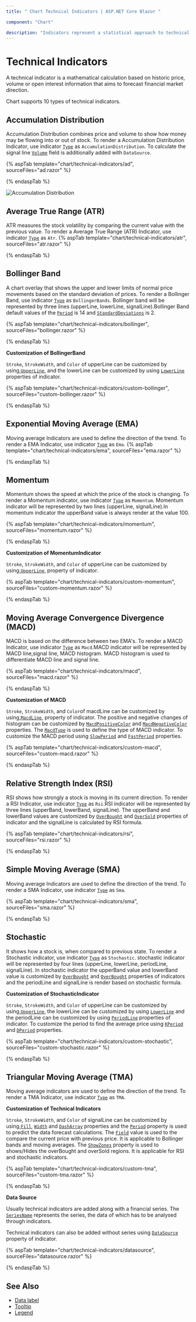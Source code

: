 ```yaml
---
title: " Chart Technical Indicators | ASP.NET Core Blazor "

component: "Chart"

description: "Indicators represent a statistical approach to technical analysis as opposed to a subjective approach. we have different types of indicators."
---
```


<!-- markdownlint-disable MD036 -->

# Technical Indicators

A technical indicator is a mathematical calculation based on historic price, volume or open interest information
that aims to forecast financial market direction.

Chart supports 10 types of technical indicators.

## Accumulation Distribution

Accumulation Distribution combines price and volume to show how money may be flowing into or out of stock.
To render a Accumulation Distribution Indicator,
use indicator [`Type`](https://help.syncfusion.com/cr/blazor/Syncfusion.Blazor~Syncfusion.Blazor.Charts.ChartIndicator~Type.html) as `AccumulationDistribution`.
To calculate the signal line [`Volume`](https://help.syncfusion.com/cr/blazor/Syncfusion.Blazor~Syncfusion.Blazor.Charts.ChartIndicator~Volume.html) field is additionally added with `DataSource`.

{% aspTab template="chart/technical-indicators/ad", sourceFiles="ad.razor" %}

{% endaspTab %}

![Accumulation Distribution](images/technical-indicator/ad-razor.png)

## Average True Range (ATR)

ATR measures the stock volatility by comparing the current value with the
previous value. To render a Average True Range (ATR) Indicator,
use indicator [`Type`](https://help.syncfusion.com/cr/blazor/Syncfusion.Blazor~Syncfusion.Blazor.Charts.ChartIndicator~Type.html) as `Atr`.
{% aspTab template="chart/technical-indicators/atr", sourceFiles="atr.razor" %}

{% endaspTab %}

## Bollinger Band

A chart overlay that shows the upper and lower limits of normal price movements based on the standard deviation of prices.
To render a Bollinger Band, use indicator [`Type`](https://help.syncfusion.com/cr/blazor/Syncfusion.Blazor~Syncfusion.Blazor.Charts.ChartIndicator~Type.html) as `BollingerBands`.
Bollinger band will be represented by three lines (upperLine, lowerLine, signalLine).Bollinger Band
default values of the [`Period`](https://help.syncfusion.com/cr/blazor/Syncfusion.Blazor~Syncfusion.Blazor.Charts.ChartIndicator~Period.html) is 14 and
[`StandardDeviations`](https://help.syncfusion.com/cr/blazor/Syncfusion.Blazor~Syncfusion.Blazor.Charts.ChartIndicator~StandardDeviation.html) is 2.

{% aspTab template="chart/technical-indicators/bollinger", sourceFiles="bollinger.razor" %}

{% endaspTab %}

**Customization of BollingerBand**

`Stroke`, `StrokeWidth`, and `Color` of upperLine can be customized by using,[`UpperLine`](https://help.syncfusion.com/cr/blazor/Syncfusion.Blazor~Syncfusion.Blazor.Charts.ChartIndicator~UpperLine.html),
and the lowerLine can be customized by using [`LowerLine`](https://help.syncfusion.com/cr/blazor/Syncfusion.Blazor~Syncfusion.Blazor.Charts.ChartIndicator~LowerLine.html) properties of indicator.

{% aspTab template="chart/technical-indicators/custom-bollinger", sourceFiles="custom-bollinger.razor" %}

{% endaspTab %}

## Exponential Moving Average (EMA)

Moving average Indicators are used to define the direction of the trend. To render a EMA Indicator,
use indicator [`Type`](https://help.syncfusion.com/cr/blazor/Syncfusion.Blazor~Syncfusion.Blazor.Charts.ChartIndicator~Type.html) as `Ema`.
{% aspTab template="chart/technical-indicators/ema", sourceFiles="ema.razor" %}

{% endaspTab %}

## Momentum

Momentum shows the speed at which the price of the stock is changing. To render a Momentum indicator, use indicator
[`Type`](https://help.syncfusion.com/cr/blazor/Syncfusion.Blazor~Syncfusion.Blazor.Charts.ChartIndicator~Type.html) as `Momentum`. Momentum indicator will be represented by two lines (upperLine,
signalLine).In momentum indicator the upperBand value is always render at the value 100.

{% aspTab template="chart/technical-indicators/momentum", sourceFiles="momentum.razor" %}

{% endaspTab %}

**Customization of MomentumIndicator**

`Stroke`, `StrokeWidth`, and `Color` of upperLine can be customized by using,[`UpperLine`](https://help.syncfusion.com/cr/blazor/Syncfusion.Blazor~Syncfusion.Blazor.Charts.ChartIndicator~UpperLine.html),
property of indicator.

{% aspTab template="chart/technical-indicators/custom-momentum", sourceFiles="custom-momentum.razor" %}

{% endaspTab %}

## Moving Average Convergence Divergence (MACD)

MACD is based on the difference between two EMA's. To render a MACD Indicator, use indicator [`Type`](https://help.syncfusion.com/cr/blazor/Syncfusion.Blazor~Syncfusion.Blazor.Charts.ChartIndicator~Type.html) as
`Macd`.MACD indicator will be represented
by MACD line,signal line, MACD histogram. MACD histogram is used to differentiate MACD line and signal line.

{% aspTab template="chart/technical-indicators/macd", sourceFiles="macd.razor" %}

{% endaspTab %}

**Customization of MACD**

`Stroke`, `StrokeWidth`, and `Color`of macdLine can be customized by using,[`MacdLine`](https://help.syncfusion.com/cr/blazor/Syncfusion.Blazor~Syncfusion.Blazor.Charts.ChartIndicator~MacdLine.html),
property of indicator. The positive and negative changes of histogram can be customized by [`MacdPositiveColor`](https://help.syncfusion.com/cr/blazor/Syncfusion.Blazor~Syncfusion.Blazor.Charts.ChartIndicator~MacdPositiveColor.html)
and [`MacdNegativeColor`](https://help.syncfusion.com/cr/blazor/Syncfusion.Blazor~Syncfusion.Blazor.Charts.ChartIndicator~MacdNegativeColor.html) properties.
The [`MacdType`](https://help.syncfusion.com/cr/blazor/Syncfusion.Blazor~Syncfusion.Blazor.Charts.ChartIndicator~MacdType.html) is used to define the type of
MACD indicator. To customize the MACD period using [`SlowPeriod`](https://help.syncfusion.com/cr/blazor/Syncfusion.Blazor~Syncfusion.Blazor.Charts.ChartIndicator~SlowPeriod.html) and [`FastPeriod`](https://help.syncfusion.com/cr/blazor/Syncfusion.Blazor~Syncfusion.Blazor.Charts.ChartIndicator~FastPeriod.html)
properties.

{% aspTab template="chart/technical-indicators/custom-macd", sourceFiles="custom-macd.razor" %}

{% endaspTab %}

## Relative Strength Index (RSI)

RSI shows how strongly a stock is moving in its current direction. To render a RSI Indicator, use
indicator [`Type`](https://help.syncfusion.com/cr/blazor/Syncfusion.Blazor~Syncfusion.Blazor.Charts.ChartIndicator~Type.html) as `Rsi`.RSI indicator will be represented
by three lines (upperBand, lowerBand, signalLine). The upperBand and lowerBand values are customized by
[`OverBought`](https://help.syncfusion.com/cr/blazor/Syncfusion.Blazor~Syncfusion.Blazor.Charts.ChartIndicator~OverBought.html)
and [`OverSold`](https://help.syncfusion.com/cr/blazor/Syncfusion.Blazor~Syncfusion.Blazor.Charts.ChartIndicator~OverSold.html)
properties of indicator and the signalLine is calculated by RSI formula.

{% aspTab template="chart/technical-indicators/rsi", sourceFiles="rsi.razor" %}

{% endaspTab %}

## Simple Moving Average (SMA)

Moving average Indicators are used to define the direction of the trend. To render a SMA Indicator,
use indicator [`Type`](https://help.syncfusion.com/cr/blazor/Syncfusion.Blazor~Syncfusion.Blazor.Charts.ChartIndicator~Type.html) as
`Sma`.

{% aspTab template="chart/technical-indicators/sma", sourceFiles="sma.razor" %}

{% endaspTab %}

## Stochastic

It shows how a stock is, when compared to previous state. To render a Stochastic indicator,
use indicator [`Type`](https://help.syncfusion.com/cr/blazor/Syncfusion.Blazor~Syncfusion.Blazor.Charts.ChartIndicator~Type.html) as `Stochastic`.
stochastic indicator will be represented by four lines (upperLine, lowerLine, periodLine, signalLine).
In stochastic indicator the upperBand value and lowerBand value is customized by [`OverBought`](https://help.syncfusion.com/cr/blazor/Syncfusion.Blazor~Syncfusion.Blazor.Charts.ChartIndicator~OverBought.html)
and [`OverBought`](https://help.syncfusion.com/cr/blazor/Syncfusion.Blazor~Syncfusion.Blazor.Charts.ChartIndicator~OverBought.html) properties of indicators and the periodLine and
signalLine is render based on stochastic formula.

**Customization of StochasticIndicator**

`Stroke`, `StrokeWidth`, and `Color` of upperLine can be customized by using,[`UpperLine`](https://help.syncfusion.com/cr/blazor/Syncfusion.Blazor~Syncfusion.Blazor.Charts.ChartIndicator~UpperLine.html),
the lowerLine can be customized by using [`LowerLine`](https://help.syncfusion.com/cr/blazor/Syncfusion.Blazor~Syncfusion.Blazor.Charts.ChartIndicator~LowerLine.html)
and the periodLine can be customized by using [`PeriodLine`](https://help.syncfusion.com/cr/blazor/Syncfusion.Blazor~Syncfusion.Blazor.Charts.ChartIndicator~PeriodLine.html)
properties of indicator. To customize the period to find the average price
using [`KPeriod`](https://help.syncfusion.com/cr/blazor/Syncfusion.Blazor~Syncfusion.Blazor.Charts.ChartIndicator~KPeriod.html)
and [`DPeriod`](https://help.syncfusion.com/cr/blazor/Syncfusion.Blazor~Syncfusion.Blazor.Charts.ChartIndicator~DPeriod.html)
properties.

{% aspTab template="chart/technical-indicators/custom-stochastic", sourceFiles="custom-stochastic.razor" %}

{% endaspTab %}

## Triangular Moving Average (TMA)

Moving average indicators are used to define the direction of the trend. To render a TMA Indicator,
use indicator [`Type`](https://help.syncfusion.com/cr/blazor/Syncfusion.Blazor~Syncfusion.Blazor.Charts.ChartIndicator~Type.html) as
`TMA`.

**Customization of Technical Indicators**

`Stroke`, `StrokeWidth`, and `Color` of signalLine can be customized by using,[`Fill`](https://help.syncfusion.com/cr/blazor/Syncfusion.Blazor~Syncfusion.Blazor.Charts.ChartIndicator~Fill.html),
[`Width`](https://help.syncfusion.com/cr/blazor/Syncfusion.Blazor~Syncfusion.Blazor.Charts.ChartIndicator~Width.html)
and [`DashArray`](https://help.syncfusion.com/cr/blazor/Syncfusion.Blazor~Syncfusion.Blazor.Charts.ChartIndicator~DashArray.html)
properties and the [`Period`](https://help.syncfusion.com/cr/blazor/Syncfusion.Blazor~Syncfusion.Blazor.Charts.ChartIndicator~Period.html)
property is used to predict the data forecast calculations. The [`Field`](https://help.syncfusion.com/cr/blazor/Syncfusion.Blazor~Syncfusion.Blazor.Charts.ChartIndicator~Field.html)
value is used to the compare the current price with previous price. It is applicable to Bollinger bands and moving
averages. The [`ShowZones`](https://help.syncfusion.com/cr/blazor/Syncfusion.Blazor~Syncfusion.Blazor.Charts.ChartIndicator~ShowZones.html)
property is used to shows/Hides the overBought and overSold regions. It is applicable for RSI and stochastic indicators.

{% aspTab template="chart/technical-indicators/custom-tma", sourceFiles="custom-tma.razor" %}

{% endaspTab %}

**Data Source**

Usually technical indicators are added along with a financial series. The [`SeriesName`](https://help.syncfusion.com/cr/blazor/Syncfusion.Blazor~Syncfusion.Blazor.Charts.ChartIndicator~SeriesName.html)
represents the series, the data of which has to be analysed through indicators.

Technical indicators can also be added without series using [`DataSource`](https://help.syncfusion.com/cr/blazor/Syncfusion.Blazor~Syncfusion.Blazor.Charts.ChartIndicator~DataSource.html) property of indicator.

{% aspTab template="chart/technical-indicators/datasource", sourceFiles="datasource.razor" %}

{% endaspTab %}

## See Also

* [Data label](./data-labels)
* [Tooltip](./tool-tip)
* [Legend](./legend)